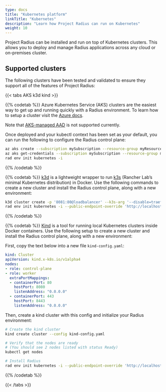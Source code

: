 ```yaml
---
type: docs
title: "Kubernetes platform"
linkTitle: "Kubernetes"
description: "Learn how Project Radius can run on Kubernetes"
weight: 10
---
```


Project Radius can be installed and run on top of Kubernetes clusters. This allows you to deploy and manage Radius applications across any cloud or on-premises cluster.

## Supported clusters

The following clusters have been tested and validated to ensure they support all of the features of Project Radius:

{{< tabs AKS k3d kind >}}

{{% codetab %}}
Azure Kubernetes Service (AKS) clusters are the easiest way to get up and running quickly with a Radius environment. To learn how to setup a cluster visit the [Azure docs](https://docs.microsoft.com/azure/aks/learn/quick-kubernetes-deploy-portal?tabs=azure-cli).

Note that [AKS-managed AAD](https://docs.microsoft.com/en-us/azure/aks/managed-aad) is not supported currently.

Once deployed and your kubectl context has been set as your default, you can run the following to configure the Radius control plane:

```bash
az aks create --subscription mySubscription --resource-group myResourceGroup --name myAKSCluster --node-count 1
az aks get-credentials --subscription mySubscription --resource-group myResourceGroup --name myAKSCluster
rad env init kubernetes -i
```
{{% /codetab %}}

{{% codetab %}}
[k3d](https://k3d.io) is a lightweight wrapper to run [k3s](https://github.com/rancher/k3s) (Rancher Lab’s minimal Kubernetes distribution) in Docker. Use the following commands to create a new cluster and install the Radius control plane, along with a new environment:

```bash
k3d cluster create -p '8081:80@loadbalancer' --k3s-arg '--disable=traefik@server:0'
rad env init kubernetes -i --public-endpoint-override 'http://localhost:8081'
```
{{% /codetab %}}

{{% codetab %}}
[Kind](https://kind.sigs.k8s.io/) is a tool for running local Kubernetes clusters inside Docker containers. Use the following setup to create a new cluster and install the Radius control plane, along with a new environment:

First, copy the text below into a new file `kind-config.yaml`:
```yaml
kind: Cluster
apiVersion: kind.x-k8s.io/v1alpha4
nodes:
- role: control-plane
- role: worker
  extraPortMappings:
  - containerPort: 80
    hostPort: 8080
    listenAddress: "0.0.0.0"  
  - containerPort: 443
    hostPort: 8443
    listenAddress: "0.0.0.0"
```

Then, create a kind cluster with this config and initialize your Radius environment:
```bash
# Create the kind cluster
kind create cluster --config kind-config.yaml

# Verify that the nodes are ready
# (You should see 2 nodes listed with status Ready)
kubectl get nodes

# Install Radius
rad env init kubernetes -i --public-endpoint-override 'http://localhost:8080'
```
{{% /codetab %}}

{{< /tabs >}}
